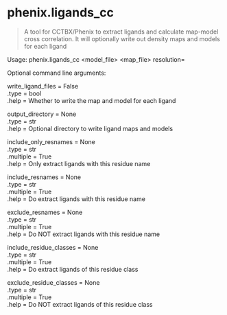 
# phenix.ligands_cc

> A tool for CCTBX/Phenix to extract ligands and calculate map-model cross correlation.
> It will optionally write out density maps and models for each ligand

Usage: phenix.ligands_cc <model_file> <map_file> resolution=<resolution> 

Optional command line arguments:

 write_ligand_files = False  
      .type = bool  
      .help = Whether to write the map and model for each ligand  

 output_directory = None  
      .type = str  
      .help = Optional directory to write ligand maps and models  

 include_only_resnames = None  
      .type = str  
      .multiple = True  
      .help = Only extract ligands with this residue name  

 include_resnames = None  
      .type = str  
      .multiple = True  
      .help = Do extract ligands with this residue name  

 exclude_resnames = None  
      .type = str  
      .multiple = True  
      .help = Do NOT extract ligands with this residue name  

 include_residue_classes = None  
      .type = str  
      .multiple = True  
      .help = Do extract ligands of this residue class  
 
 exclude_residue_classes = None  
      .type = str  
      .multiple = True  
      .help = Do NOT extract ligands of this residue class  




